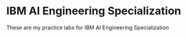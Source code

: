 # IBM AI Engineering Specialization
 These are my practice labs for IBM AI Engineering Specialization
